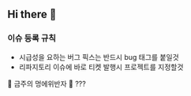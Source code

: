 ## Hi there 👋

### 이슈 등록 규칙
- 시급성을 요하는 버그 픽스는 반드시 bug 태그를 붙일것
- 리파지토리 이슈에 바로 티켓 발행시 프로젝트를 지정할것

🎉 금주의 멍에위반자 🎉
???

<!--

**Here are some ideas to get you started:**

🙋‍♀️ A short introduction - what is your organization all about?
🌈 Contribution guidelines - how can the community get involved?
👩‍💻 Useful resources - where can the community find your docs? Is there anything else the community should know?
🍿 Fun facts - what does your team eat for breakfast?
🧙 Remember, you can do mighty things with the power of [Markdown](https://docs.github.com/github/writing-on-github/getting-started-with-writing-and-formatting-on-github/basic-writing-and-formatting-syntax)
-->
